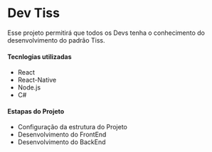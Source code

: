 <h1>Dev Tiss</h1>
<p>Esse projeto permitirá que todos os Devs tenha o conhecimento do desenvolvimento do padrão Tiss.</p>

<h4>Tecnlogias utilizadas</h4>
<ul>
    <li>React</li>
    <li>React-Native</li>
    <li>Node.js</li>
    <li>C#</li>
</ul>

<h4>Estapas do Projeto</h4>
<ul>
    <li>Configuração da estrutura do Projeto</li>
    <li>Desenvolvimento do FrontEnd</li>
    <li>Desenvolvimento do BackEnd</li>
</ul>
